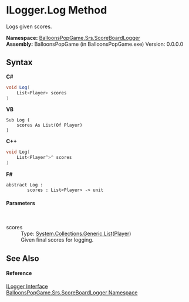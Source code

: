 # ILogger.Log Method 
 

Logs given scores.

**Namespace:**&nbsp;<a href="N_BalloonsPopGame_Srs_ScoreBoardLogger">BalloonsPopGame.Srs.ScoreBoardLogger</a><br />**Assembly:**&nbsp;BalloonsPopGame (in BalloonsPopGame.exe) Version: 0.0.0.0

## Syntax

**C#**<br />
``` C#
void Log(
	List<Player> scores
)
```

**VB**<br />
``` VB
Sub Log ( 
	scores As List(Of Player)
)
```

**C++**<br />
``` C++
void Log(
	List<Player^>^ scores
)
```

**F#**<br />
``` F#
abstract Log : 
        scores : List<Player> -> unit 

```


#### Parameters
&nbsp;<dl><dt>scores</dt><dd>Type: <a href="http://msdn2.microsoft.com/en-us/library/6sh2ey19" target="_blank">System.Collections.Generic.List</a>(<a href="T_BalloonsPopGame_Srs_Player">Player</a>)<br />Given final scores for logging.</dd></dl>

## See Also


#### Reference
<a href="T_BalloonsPopGame_Srs_ScoreBoardLogger_ILogger">ILogger Interface</a><br /><a href="N_BalloonsPopGame_Srs_ScoreBoardLogger">BalloonsPopGame.Srs.ScoreBoardLogger Namespace</a><br />